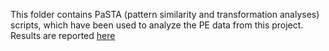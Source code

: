 This folder contains PaSTA (pattern similarity and transformation analyses) scripts, which have been used to analyze the PE data from this project. Results are reported [here][1]

[1]: https://biorxiv.org/cgi/content/short/2024.02.20.581164v1
